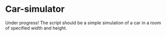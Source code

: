 # Car-simulator

Under progress! The script should be a simple simulation of a car in a room of specified width and height.
